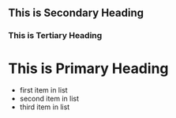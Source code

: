 ## This is Secondary Heading
### This is Tertiary Heading
# This is Primary Heading

* first item in list
* second item in list
* third item in list
